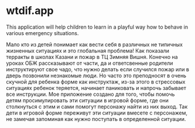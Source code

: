 # wtdif.app
This application will help children to learn in a playful way how to behave in various emergency situations.

Мало кто из детей понимает как вести себя в различных не типичных жизненных ситуациях и это глобальная проблема! Как показали терракты в школах Казани и пожар в ТЦ Зимняя Вишня. Конечно на уроках ОБЖ рассказывают от части, да и ответсвенные родители инструктируют свое чадо, что нужно делать если случился пожар или в дверь позвонили незнакомые люди. Но часто это преподносят в очень скучной для ребенка форме как инструктаж, из-за этого в стрессовых ситуациях ребенок теряется, начинает паниковать и напрочь забывает все инструкции. Мое приложение создано для того, чтобы помочь детям просимулировать эти ситуации в игровой форме, где они столкнуться с этим и сами помогут персонажу найти из них выход. Так дети в игровой форме переживут эти ситуации вмесете с персонажем, не замечая запоминая как нужно поступать в определенной ситуации.
